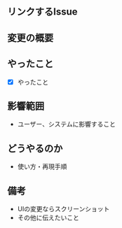 ## リンクするIssue


## 変更の概要


## やったこと
* [x] やったこと


## 影響範囲
* ユーザー、システムに影響すること


## どうやるのか
* 使い方・再現手順


## 備考
* UIの変更ならスクリーンショット
* その他に伝えたいこと